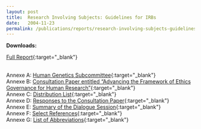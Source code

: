 ```yaml
---
layout: post
title:  Research Involving Subjects: Guidelines for IRBs 
date:   2004-11-23
permalink: /publications/reports/research-involving-subjects-guidelines-for-irbs
---
```


**Downloads:**

[Full Report](/files/publications/reports/research-involving-human-subjects-guideline-for-irbs-full-report.pdf){:target="_blank"}

<br>Annexe A: [Human Genetics Subcommittee](/files/publications/reports/research-involving-human-subjects-guideline-for-irbs-full-report-annex-a.pdf){:target="_blank"}
<br>Annexe B: [Consultation Paper entitled “Advancing the Framework of Ethics Governance for Human Research”](/files/publications/reports/research-involving-human-subjects-guideline-for-irbs-full-report-annex-b.pdf){:target="_blank"}
<br>Annexe C: [Distribution List](/files/publications/reports/research-involving-human-subjects-guideline-for-irbs-full-report-annex-c.pdf){:target="_blank"}
<br>Annexe D: [Responses to the Consultation Paper](/files/publications/reports/research-involving-human-subjects-guideline-for-irbs-full-report-annex-d.pdf){:target="_blank"}
<br>Annexe E: [Summary of the Dialogue Session](/files/publications/reports/research-involving-human-subjects-guideline-for-irbs-full-report-annex-e.pdf){:target="_blank"}
<br>Annexe F: [Select References](/files/publications/reports/research-involving-human-subjects-guideline-for-irbs-full-report-annex-f.pdf){:target="_blank"}
<br>Annexe G: [List of Abbreviations](/files/publications/reports/research-involving-human-subjects-guideline-for-irbs-full-report-annex-g.pdf){:target="_blank"}
